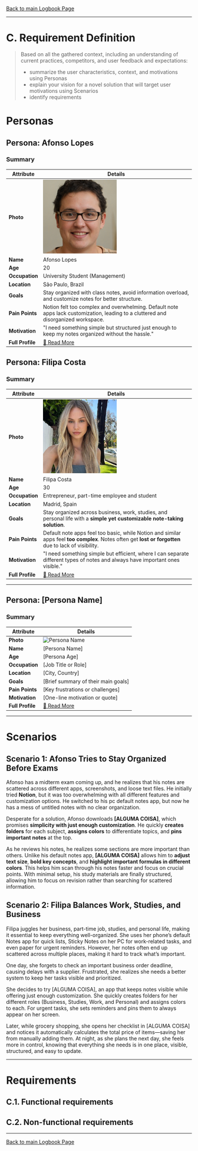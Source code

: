 [Back to main Logbook Page](../hci_logbook.md)

---
# C. Requirement Definition
>	Based on all the gathered context, including an understanding of current practices, competitors, and user feedback and expectations: 
>	- summarize the user characteristics, context, and motivations using Personas
>	- explain your vision for a novel solution that will target user motivations using Scenarios
>	- identify requirements

# Personas

## Persona: Afonso Lopes  
### Summary 
| Attribute        | Details                                       |
| ---------------- | --------------------------------------------- |
| **Photo**        | <img src="personas/afonso_lopes.jpg" alt="afonso_lopes" width="200"/>  |
| **Name**         | Afonso Lopes                                |
| **Age**          | 20                                 |
| **Occupation**   | University Student (Management)                           |
| **Location**     | São Paulo, Brazil                               |
| **Goals**        | Stay organized with class notes, avoid information overload, and customize notes for better structure.|
| **Pain Points**  | Notion felt too complex and overwhelming. Default note apps lack customization, leading to a cluttered and disorganized workspace.|
| **Motivation**   | "I need something simple but structured just enough to keep my notes organized without the hassle."|
| **Full Profile** | [📄 Read More](personas/afonso_lopes.md) |

## Persona: Filipa Costa  
### Summary 
| Attribute        | Details                                       |
| ---------------- | --------------------------------------------- |
| **Photo**        | <img src="personas/filipa_costa.jpeg" alt="filipa_costa" width="200"/>  |
| **Name**         | Filipa Costa                                |
| **Age**          | 30                                 |
| **Occupation**   | Entrepreneur, part-time employee and student                         |
| **Location**     | Madrid, Spain                               |
| **Goals**        | Stay organized across business, work, studies, and personal life with a **simple yet customizable note-taking solution**. |
| **Pain Points**  | Default note apps feel too basic, while Notion and similar apps feel **too complex**. Notes often get **lost or forgotten** due to lack of visibility. |
| **Motivation** | "I need something simple but efficient, where I can separate different types of notes and always have important ones visible." |
| **Full Profile** | [📄 Read More](personas/filipa_costa.md) |

---
## Persona: [Persona Name] 
### Summary 
| Attribute        | Details                                       |
| ---------------- | --------------------------------------------- |
| **Photo**        | ![Persona Name](path/to/photo.jpg)            |
| **Name**         | [Persona Name]                                |
| **Age**          | [Persona Age]                                 |
| **Occupation**   | [Job Title or Role]                           |
| **Location**     | [City, Country]                               |
| **Goals**        | [Brief summary of their main goals]           |
| **Pain Points**  | [Key frustrations or challenges]              |
| **Motivation**   | [One-line motivation or quote]                |
| **Full Profile** | [📄 Read More](personas/persona2_template.md) |

---





# Scenarios


## Scenario 1: Afonso Tries to Stay Organized Before Exams

Afonso has a midterm exam coming up, and he realizes that his notes are scattered across different apps, screenshots, and loose text files. He initially tried **Notion**, but it was too overwhelming with all different features and customization options. He switched to his pc default notes app, but now he has a mess of untitled notes with no clear organization.

Desperate for a solution, Afonso downloads **[ALGUMA COISA]**, which promises **simplicity with just enough customization**. He quickly **creates folders** for each subject, **assigns colors** to differentiate topics, and **pins important notes** at the top.

As he reviews his notes, he realizes some sections are more important than others. Unlike his default notes app, **[ALGUMA COISA]** allows him to **adjust text size**, **bold key concepts**, and **highlight important formulas in different colors**. This helps him scan through his notes faster and focus on crucial points. With minimal setup, his study materials are finally structured, allowing him to focus on revision rather than searching for scattered information.

## Scenario 2: Filipa Balances Work, Studies, and Business

Filipa juggles her business, part-time job, studies, and personal life, making it essential to keep everything well-organized. She uses her phone’s default Notes app for quick lists, Sticky Notes on her PC for work-related tasks, and even paper for urgent reminders. However, her notes often end up scattered across multiple places, making it hard to track what’s important.

One day, she forgets to check an important business order deadline, causing delays with a supplier. Frustrated, she realizes she needs a better system to keep her tasks visible and prioritized.

She decides to try [ALGUMA COISA], an app that keeps notes visible while offering just enough customization. She quickly creates folders for her different roles (Business, Studies, Work, and Personal) and assigns colors to each. For urgent tasks, she sets reminders and pins them to always appear on her screen.

Later, while grocery shopping, she opens her checklist in [ALGUMA COISA] and notices it automatically calculates the total price of items—saving her from manually adding them. At night, as she plans the next day, she feels more in control, knowing that everything she needs is in one place, visible, structured, and easy to update.

---


# Requirements





## C.1. Functional requirements


## C.2. Non-functional requirements


---
[Back to main Logbook Page](hci_logbook.md)
